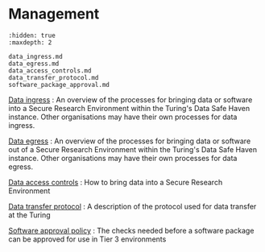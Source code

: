 # Management

```{toctree}
:hidden: true
:maxdepth: 2

data_ingress.md
data_egress.md
data_access_controls.md
data_transfer_protocol.md
software_package_approval.md
```

[Data ingress](data_ingress.md)
: An overview of the processes for bringing data or software into a Secure Research Environment within the Turing's Data Safe Haven instance. Other organisations may have their own processes for data ingress.

[Data egress](data_egress.md)
: An overview of the processes for bringing data or software out of a Secure Research Environment within the Turing's Data Safe Haven instance. Other organisations may have their own processes for data egress.

[Data access controls](data_access_controls.md)
: How to bring data into a Secure Research Environment

[Data transfer protocol](data_transfer_protocol.md)
: A description of the protocol used for data transfer at the Turing

[Software approval policy](software_package_approval.md)
: The checks needed before a software package can be approved for use in Tier 3 environments
